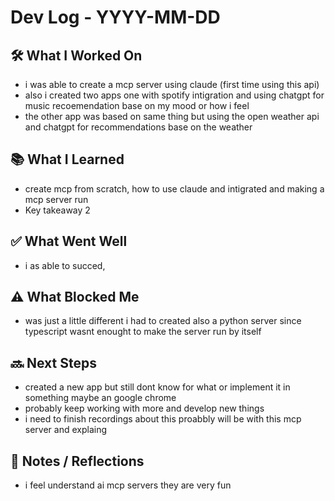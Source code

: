 # Dev Log - YYYY-MM-DD

## 🛠️ What I Worked On
- i was able to create a mcp server using claude (first time using this api)
- also i created two apps one with spotify intigration and using chatgpt for music recoemendation base on my mood or how i feel
- the other app was based on same thing but using the open weather api and chatgpt for recommendations base on the weather
## 📚 What I Learned
- create mcp from scratch,  how to use claude and intigrated and making a mcp server run
- Key takeaway 2  

## ✅ What Went Well
- i as able to succed, 

## ⚠️ What Blocked Me
- was just a little different i had to created also a python server since typescript wasnt enought to make the server run by itself

## 🔜 Next Steps
- created a new app but still dont know for what or implement it in something maybe an google chrome
- probably keep working with more and develop new things
- i need to finish recordings about this proabbly will be with this mcp server and explaing

## 📝 Notes / Reflections
- i feel understand ai mcp servers they are very fun 
